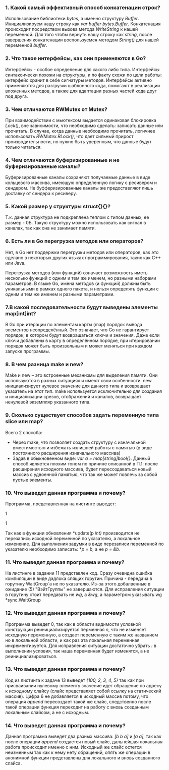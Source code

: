 ### 1. Какой самый эффективный способ конкатенации строк?

Использование библиотеки *bytes*, а именно структуру *Buffer*. Инициализируем нашу строку как 
*var buffer bytes.Buffer*. Конкатенация происходит посредством вызова метода *WriteString* к нашей 
переменной. Для того чтобы вернуть нашу строку как *string*, после завершения конкатенации воспользуемся 
методом *String()* для нашей переменной *buffer*.

### 2. Что такое интерфейсы, как они применяются в Go?

Интерфейсы - особое определение для какого либо типа. Интерфейсы синтаксически похожи на структуры,
и по факту схожи по цели работы: интерфейс хранит в себе сигнатуры методов. Интерфейсы активно
применяются для разгрузки шаблонного кода, помогают в реализации вложенных методов, а также
для адаптации разных частей кода друг под друга.

### 3. Чем отличаются RWMutex от Mutex?

При взаимодействии с мьютексом выдается одинаковая блокировка *Lock()*, вне зависимости, что необходимо
сделать: записать данные или прочитать. В случае, когда данные необходимо прочитать, логичнее использовать
*RWMutex.RLock()*, что дает сильный прирост производительности, но нужно быть уверенным, что данные будут только
читаться.

### 4. Чем отличаются буферизированные и не буферизированные каналы?

Буферизированные каналы сохраняют получаемые данные в виде кольцевого массива, имеющую определенную логику
с ресивером и сендером. Не буфферизированные каналы же предоставляют лишь доставку от сендера к ресиверу.

### 5. Какой размер у структуры struct{}{}?

Т.к. данная структура не подкреплена теплом с типом данных, ее размер - 0Б. Такую структуру можно
использовать как сигнал в каналах, так как она не занимает памяти.

### 6. Есть ли в Go перегрузка методов или операторов?

Нет, в Go нет поддержки перегрузки методов или операторов, как это сделано
в некоторых других языках программирования, таких как C++ или Java.

Перегрузка методов (или функций) означает возможность иметь несколько функций с одним и тем же именем,
но разными наборами параметров. В языке Go, имена методов (и функций) должны быть уникальными в рамках одного пакета,
и нельзя определять функции с одним и тем же именем и разными параметрами.

### 7.В какой последовательности будут выведены элементы map[int]int?

В Go при итерации по элементам карты (map) 
порядок вывода элементов неопределённый. 
Это означает, что Go не гарантирует порядок, 
в котором будут возвращаться ключи и значения. 
Даже если ключи добавлены в карту в определённом порядке, 
при итерировании порядок может быть произвольным 
и может меняться при каждом запуске программы.

### 8. В чем разница make и new?

Make и new – это встроенные механизмы для выделения памяти. Они используются в разных
ситуациях и имеют свои особенности. new инициализирует нулевое значение для данного типа
и возвращает указатель на этот тип. make используется исключительно для создания и
инициализации срезов, отображений и каналов, возвращает ненулевой экземпляр указанного типа.

### 9. Сколько существует способов задать переменную типа slice или map?

Всего 2 способа:
- Через make, что позволяет создать структуру с изначальной вместимостью и избежать
  излишней работы с памятью (в виде постоянного расширения изначального массива)
- Задав в обыкновенном виде: *var a = map[string]bool{}*. Данный способ является плохим тоном
  по причине описанной в П.1: после расширения исходного массива, будет пересоздаваться новый массив
  с удвоенной памятью, что так же может повлечь за собой пустые элементы.

### 10. Что выведет данная программа и почему?

Программа, представленная на листинге выведет:

1

1

Так как в функции обновления *update(p *int)* производится не перезапись исходной переменной по указателю,
а локальное изменение. Для выполнения задумки в виде перезаписи переменной по указателю необходимо записать:
**p = b*, а не *p = &b*.

### 11. Что выведет данная программа и почему?

На листинге в задании 11 представлен код. Сразу очевидна ошибка компиляции в виде дэдлока спящих горутин.
Причина - передача в горутину WaitGroup`а не по указателю. Из-за этого добалвенные в ожидание (5) "ВэйтГруппы"
не завершаются. Для исправления ситуации в горутину стоит передавать не *wg*, а *&wg*, а параметром указывать
wg *sync.WaitGroup

### 12. Что выведет данная программа и почему?

Программа выведет 0, так как в области видимости условной конструкции реинициализируется перменная *n*,
что не изменяет исходную переменную, а создает переменную с таким же названием но в локальной области, и
как раз эта локальная переменная инкрементируется. Для исправления ситуации достаточно убрать *:* в выполнении
условия, так наша переменная будет изменятся, а не реинициализироваться.

### 13. Что выведет данная программа и почему?

Код из листинга к задаче 13 выведет *{100, 2, 3, 4, 5}* так как при присваивании нулевому элементу значение
идет обращение по адресу к исходному слайсу (слайс представляет собой ссылку на статический массив). Цифра 6
не добавляется в исходный массив потому, что операция *append* пересоздает такой же слайс, следственно после такой
операции функция переходит на работу с вновь созданным локальным слайсом, а не с исходным.

### 14. Что выведет данная программа и почему?

Данная программа выведет два разных массива: *[b b a]* и *[a a]*, так как после операции *append* создается
новый слайс, дальнейшая локальная работа происходит именно с ним. Исходный же слайс остется неизменным так как
к нему нету обращений, опять же операции в анонимной функции представлены для локального и вновь созданного
слайса.

